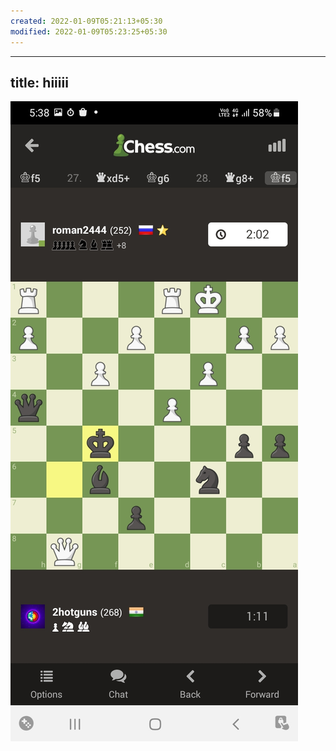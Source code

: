 ```yaml
---
created: 2022-01-09T05:21:13+05:30
modified: 2022-01-09T05:23:25+05:30
---
```


---
title: hiiiii
--- 


![Image](../assets/img/52ad5c74f5319b5bb455e275154e29aa.jpg)
